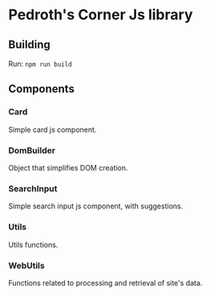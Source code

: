 # Pedroth's Corner Js library

## Building

Run: `npm run build`

## Components

### Card

Simple card js component.

### DomBuilder

Object that simplifies DOM creation.

### SearchInput

Simple search input js component, with suggestions.

### Utils

Utils functions.

### WebUtils

Functions related to processing and retrieval of site's data.
